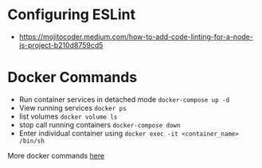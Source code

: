 # Configuring ESLint

- https://mojitocoder.medium.com/how-to-add-code-linting-for-a-node-js-project-b210d8759cd5

# Docker Commands

- Run container services in detached mode `docker-compose up -d`
- View running services `docker ps`
- list volumes `docker volume ls`
- stop call running containers `docker-compose down`
- Enter individual container using `docker exec -it <container_name> /bin/sh`

More docker commands [here](https://gist.github.com/broilogabriel/76e7d181525da01b16ed1a728aa739e4)
